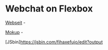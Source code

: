 # Webchat on Flexbox

[Webseit](https://st-ton.github.io/FE_HOME/7-2109_flex/index.html) -

[Mokup](https://st-ton.github.io/FE_HOME/7-2109_flex/maket.webp) -

[JSbin]https://jsbin.com/fihaxefujo/edit?output
